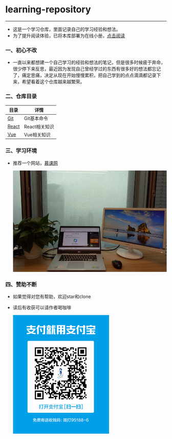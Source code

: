 # learning-repository

---

- 这是一个学习仓库，里面记录自己的学习经验和想法。
- 为了提升阅读体验，已将本库部署为在线小册，[点击阅读](https://wtxiaomage.github.io/learning-repository/)
  <br>

### 一、初心不改

- 一直以来都想建一个自己学习的经验和想法的笔记，但是很多时候疲于奔命，很少停下来反思，最近因为发现自己曾经学过的东西有很多好的想法都忘记了，痛定思痛，决定从现在开始慢慢累积，把自己学到的点点滴滴都记录下来，希望看着这个仓库越来越繁荣。

### 二、仓库目录

| 目录                                                   | 详情                                       |
| ------------------------------------------------------ | ------------------------------------------ |
| [Git](./Git/README.md) | Git基本命令 |
| [React](./React/README.md) | React相关知识 |
| [Vue](./Vue/README.md) | Vue相关知识 |

### 三、学习环境

- 推荐一个网站，[慕课网](https://www.imooc.com/)

    ![work_space](./common/images/work_space.jpg)

### 四、赞助不断

- 如果觉得对您有帮助，欢迎star和clone
- 读后有收获可以请作者喝咖啡

    ![Alipay](./common/images/Alipay.png)


